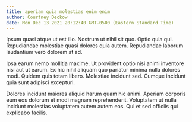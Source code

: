 ```yaml
---
title: aperiam quia molestias enim enim
author: Courtney Deckow
date: Mon Dec 13 2021 20:12:40 GMT-0500 (Eastern Standard Time)
---
```

Ipsum quasi atque ut est illo. Nostrum ut nihil sit quo. Optio quia qui. Repudiandae molestiae quasi dolores quia autem. Repudiandae laborum laudantium vero dolorem at ad.

 Ipsa earum nemo mollitia maxime. Ut provident optio nisi animi inventore nisi aut ut earum. Ex hic nihil aliquam quo pariatur minima nulla dolores modi. Quidem quis totam libero. Molestiae incidunt sed. Cumque incidunt quia sunt adipisci excepturi.

 Dolores incidunt maiores aliquid harum quam hic animi. Aperiam corporis eum eos dolorum et modi magnam reprehenderit. Voluptatem ut nulla incidunt molestias voluptatem autem autem eos. Qui et sed officiis qui explicabo facilis.